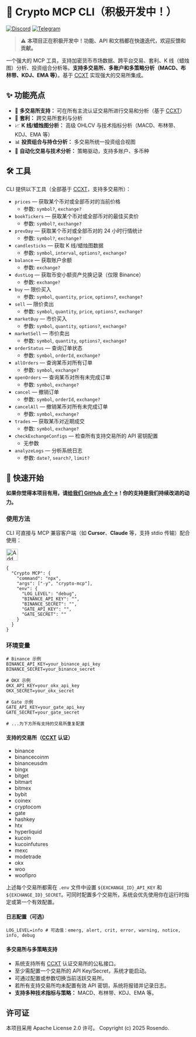 # 🚧 Crypto MCP CLI（积极开发中！）

[![Discord](https://img.shields.io/badge/Discord-Join%20Us-5865F2?logo=discord&logoColor=white)](https://discord.gg/mJ8cdaJ5rg) [![Telegram](https://img.shields.io/badge/Telegram-加入我们-229ED9?logo=telegram&logoColor=white)](https://t.me/crypto_mcp)

> ⚠️ **本项目正在积极开发中！功能、API 和文档都在快速迭代，欢迎反馈和贡献。**

一个强大的 MCP 工具，支持加密货币市场数据、跨平台交易、套利、K 线（蜡烛图）分析、投资组合分析等。**支持多交易所、多账户和多策略分析（MACD、布林带、KDJ、EMA 等）**。基于 [CCXT](https://github.com/ccxt/ccxt?tab=readme-ov-file) 实现强大的交易所集成。

## ✨ 功能亮点

-   🏦 **多交易所支持：** 可在所有主流认证交易所进行交易和分析（基于 [CCXT](https://github.com/ccxt/ccxt?tab=readme-ov-file)）
-   🔄 **套利：** 跨交易所套利与分析
-   📈 **K 线/蜡烛图分析：** 高级 OHLCV 与技术指标分析（MACD、布林带、KDJ、EMA 等）
-   📊 **投资组合与持仓分析：** 多交易所统一投资组合视图
-   🤖 **自动化交易与技术分析：** 策略驱动，支持多账户、多币种

## 🛠️ 工具

CLI 提供以下工具（全部基于 [CCXT](https://github.com/ccxt/ccxt?tab=readme-ov-file)，支持多交易所）：

-   `prices` — 获取某个币对或全部币对的当前价格
    -   参数: `symbol?`, `exchange?`
-   `bookTickers` — 获取某个币对或全部币对的最佳买卖价
    -   参数: `symbol?`, `exchange?`
-   `prevDay` — 获取某个币对或全部币对的 24 小时行情统计
    -   参数: `symbol?`, `exchange?`
-   `candlesticks` — 获取 K 线/蜡烛图数据
    -   参数: `symbol`, `interval`, `options?`, `exchange?`
-   `balance` — 获取账户余额
    -   参数: `exchange?`
-   `dustLog` — 获取币安小额资产兑换记录（仅限 Binance）
    -   参数: `exchange?`
-   `buy` — 限价买入
    -   参数: `symbol`, `quantity`, `price`, `options?`, `exchange?`
-   `sell` — 限价卖出
    -   参数: `symbol`, `quantity`, `price`, `options?`, `exchange?`
-   `marketBuy` — 市价买入
    -   参数: `symbol`, `quantity`, `options?`, `exchange?`
-   `marketSell` — 市价卖出
    -   参数: `symbol`, `quantity`, `options?`, `exchange?`
-   `orderStatus` — 查询订单状态
    -   参数: `symbol`, `orderId`, `exchange?`
-   `allOrders` — 查询某币对所有订单
    -   参数: `symbol`, `exchange?`
-   `openOrders` — 查询某币对所有未完成订单
    -   参数: `symbol`, `exchange?`
-   `cancel` — 撤销订单
    -   参数: `symbol`, `orderId`, `exchange?`
-   `cancelAll` — 撤销某币对所有未完成订单
    -   参数: `symbol`, `exchange?`
-   `trades` — 获取某币对近期成交
    -   参数: `symbol`, `exchange?`
-   `checkExchangeConfigs` — 检查所有支持交易所的 API 密钥配置
    -   无参数
-   `analyzeLogs` — 分析系统日志
    -   参数: `date?`, `search?`, `limit?`

## 🚀 快速开始

**如果你觉得本项目有用，请[给我们 GitHub 点个 ⭐️](https://github.com/rosendolu/crypto-mcp-server)！你的支持是我们持续改进的动力。**

### 使用方法

CLI 可直接与 MCP 兼容客户端（如 **Cursor**、**Claude** 等，支持 stdio 传输）配合使用：

<a href="https://cursor.com/install-mcp?name=Crypto%20MCP&config=eyJjb21tYW5kIjoibnB4IC15IGNyeXB0by1tY3AiLCJlbnYiOnsiTE9HX0xFVkVMIjoiZGVidWciLCJCSU5BTkNFX0FQSV9LRVkiOiIiLCJCSU5BTkNFX1NFQ1JFVCI6IiIsIkdBVEVfQVBJX0tFWSI6IiIsIkdBVEVfU0VDUkVUIjoiIn19"><img src="https://cursor.com/deeplink/mcp-install-dark.svg" alt="Add Crypto MCP MCP server to Cursor" height="32" /></a>

```
{
  "Crypto MCP": {
    "command": "npx",
    "args": ["-y", "crypto-mcp"],
    "env": {
      "LOG_LEVEL": "debug",
      "BINANCE_API_KEY": "",
      "BINANCE_SECRET": "",
      "GATE_API_KEY": "",
      "GATE_SECRET": ""
    }
  }
}
```

### 环境变量

```
# Binance 示例
BINANCE_API_KEY=your_binance_api_key
BINANCE_SECRET=your_binance_secret

# OKX 示例
OKX_API_KEY=your_okx_api_key
OKX_SECRET=your_okx_secret

# Gate 示例
GATE_API_KEY=your_gate_api_key
GATE_SECRET=your_gate_secret

# ...为下方所有支持的交易所重复配置
```

#### 支持的交易所（[CCXT](https://github.com/ccxt/ccxt?tab=readme-ov-file) 认证）

-   binance
-   binancecoinm
-   binanceusdm
-   bingx
-   bitget
-   bitmart
-   bitmex
-   bybit
-   coinex
-   cryptocom
-   gate
-   hashkey
-   htx
-   hyperliquid
-   kucoin
-   kucoinfutures
-   mexc
-   modetrade
-   okx
-   woo
-   woofipro

上述每个交易所都需在 `.env` 文件中设置 `${EXCHANGE_ID}_API_KEY` 和 `${EXCHANGE_ID}_SECRET`。可同时配置多个交易所，系统会优先使用你在运行时指定或第一个有效配置。

#### 日志配置（可选）

```
LOG_LEVEL=info # 可选值：emerg, alert, crit, error, warning, notice, info, debug
```

#### 多交易所与多策略支持

-   系统支持所有 [CCXT](https://github.com/ccxt/ccxt?tab=readme-ov-file) 认证交易所的公私接口。
-   至少需配置一个交易所的 API Key/Secret，系统才能启动。
-   可通过配置或参数切换当前活跃交易所。
-   若所有支持交易所均未配置有效 API 密钥，系统将报错并记录日志。
-   **支持多种技术指标与策略：** MACD、布林带、KDJ、EMA 等。

## 许可证

本项目采用 Apache License 2.0 许可。
Copyright (c) 2025 Rosendo.

